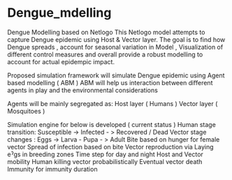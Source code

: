 # Dengue_mdelling
Dengue Modelling based on Netlogo
This Netlogo model attempts to capture Dengue epidemic using Host & Vector layer.
The goal is to find how Dengue spreads , account for seasonal variation in Model , Visualization of different control measures and overall provide a robust modelling to account for actual epidempic impact.

Proposed simulation framework will simulate Dengue epidemic using Agent based modelling ( ABM )
ABM will help us interaction between different agents in play and the environmental considerations

Agents will be mainly segregated as:
  Host layer ( Humans )
  Vector layer ( Mosquitoes )

Simulation engine for below is developed ( current status )
	Human stage transition:  Susceptible -> Infected - > Recovered / Dead 
	Vector stage changes : Eggs -> Larva - Pupa - > Adult
	Bite based on hunger for female vector
	Spread of infection based on bite
	Vector reproduction via Laying eˀgs in breeding zones
	Time step for day and night
	Host and Vector mobility
	Human killing vector probabilistically
	Eventual vector death
	Immunity for immunity duration

